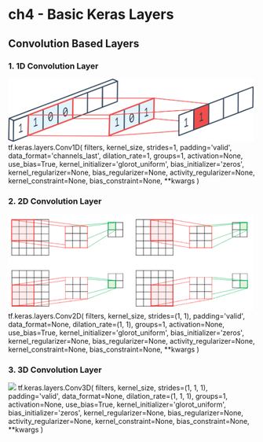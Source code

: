 # ch4 - Basic Keras Layers

## Convolution Based Layers
### 1. 1D Convolution Layer
<img src="figures/1d_convolution.png" width=500>
    tf.keras.layers.Conv1D(
    filters, kernel_size, strides=1, padding='valid',
    data_format='channels_last', dilation_rate=1, groups=1,
    activation=None, use_bias=True, kernel_initializer='glorot_uniform',
    bias_initializer='zeros', kernel_regularizer=None,
    bias_regularizer=None, activity_regularizer=None, kernel_constraint=None,
    bias_constraint=None, **kwargs
    )


### 2. 2D Convolution Layer
<img src="figures/2d_convolution.png" width=500>
    tf.keras.layers.Conv2D(
    filters, kernel_size, strides=(1, 1), padding='valid',
    data_format=None, dilation_rate=(1, 1), groups=1, activation=None,
    use_bias=True, kernel_initializer='glorot_uniform',
    bias_initializer='zeros', kernel_regularizer=None,
    bias_regularizer=None, activity_regularizer=None, kernel_constraint=None,
    bias_constraint=None, **kwargs
    )


### 3. 3D Convolution Layer
<img src="figures/3d_convolution.png" width=500>
    tf.keras.layers.Conv3D(
    filters, kernel_size, strides=(1, 1, 1), padding='valid',
    data_format=None, dilation_rate=(1, 1, 1), groups=1, activation=None,
    use_bias=True, kernel_initializer='glorot_uniform',
    bias_initializer='zeros', kernel_regularizer=None,
    bias_regularizer=None, activity_regularizer=None, kernel_constraint=None,
    bias_constraint=None, **kwargs
    )